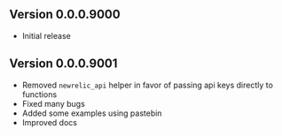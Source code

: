 ## Version 0.0.0.9000

* Initial release

## Version 0.0.0.9001

* Removed `newrelic_api` helper in favor of passing api keys directly to functions
* Fixed many bugs
* Added some examples using pastebin
* Improved docs
